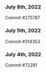### July 8th, 2022

Commit #275787

### July 5th, 2022

Commit #314353


### July 4th, 2022

Commit #72281
